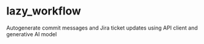 # lazy_workflow
Autogenerate commit messages and Jira ticket updates using API client and generative AI model
